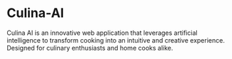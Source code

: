 # Culina-AI
Culina AI is an innovative web application that leverages artificial intelligence to transform cooking into an intuitive and creative experience. Designed for culinary enthusiasts and home cooks alike.
